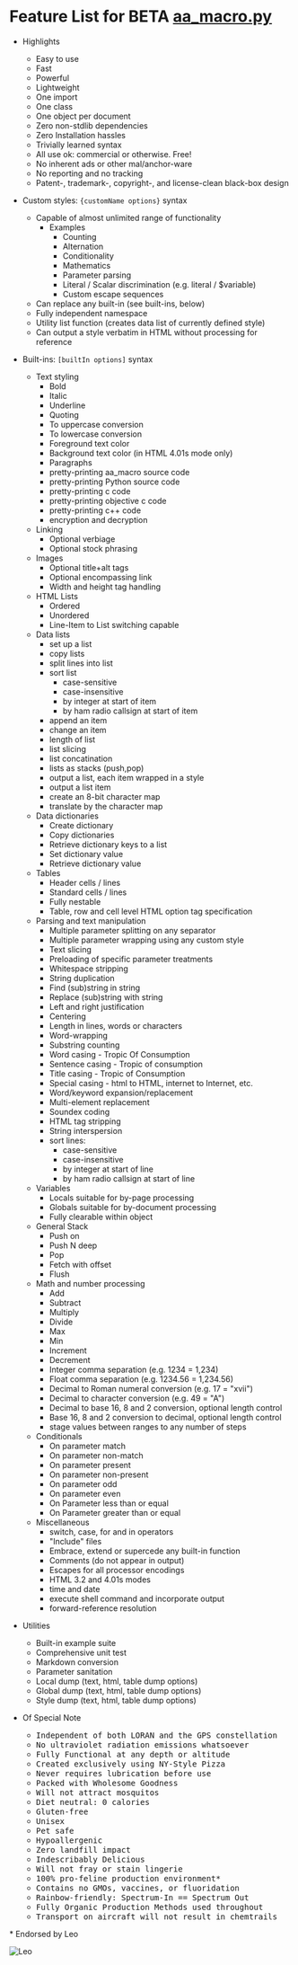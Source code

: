 # Feature List for BETA [aa_macro.py](aa_macro.py)

* Highlights
  * Easy to use
  * Fast
  * Powerful
  * Lightweight
  * One import
  * One class
  * One object per document
  * Zero non-stdlib dependencies
  * Zero Installation hassles
  * Trivially learned syntax
  * All use ok: commercial or otherwise. Free!
  * No inherent ads or other mal/anchor-ware
  * No reporting and no tracking
  * Patent-, trademark-, copyright-, and license-clean black-box design

* Custom styles: `{customName options}` syntax
  * Capable of almost unlimited range of functionality
    * Examples
      * Counting
	  * Alternation
	  * Conditionality
	  * Mathematics
	  * Parameter parsing
	  * Literal / Scalar discrimination (e.g. literal / $variable)
	  * Custom escape sequences
  * Can replace any built-in \(see built-ins, below\)
  * Fully independent namespace
  * Utility list function \(creates data list of currently defined style\)
  * Can output a style verbatim in HTML without processing for reference

* Built-ins: `[builtIn options]` syntax
  * Text styling
    * Bold
	* Italic
	* Underline
	* Quoting
	* To uppercase conversion
	* To lowercase conversion
	* Foreground text color
	* Background text color \(in HTML 4.01s mode only\)
	* Paragraphs
	* pretty-printing aa_macro source code
	* pretty-printing Python source code 
	* pretty-printing c code
	* pretty-printing objective c code
	* pretty-printing c++ code
	* encryption and decryption
  * Linking
	* Optional verbiage
	* Optional stock phrasing
  * Images
	* Optional title\+alt tags
	* Optional encompassing link
    * Width and height tag handling
  * HTML Lists
    * Ordered
	* Unordered
	* Line-Item to List switching capable
  * Data lists
    * set up a list
	* copy lists
	* split lines into list
    * sort list
      * case-sensitive
      * case-insensitive
      * by integer at start of item
	  * by ham radio callsign at start of item
    * append an item
    * change an item
	* length of list
	* list slicing
	* list concatination
	* lists as stacks (push,pop)
    * output a list, each item wrapped in a style
    * output a list item
    * create an 8-bit character map
    * translate by the character map
  * Data dictionaries
    * Create dictionary
	* Copy dictionaries
	* Retrieve dictionary keys to a list
	* Set dictionary value
	* Retrieve dictionary value
  * Tables
    * Header cells / lines
	* Standard cells / lines
	* Fully nestable
    * Table, row and cell level HTML option tag specification
  * Parsing and text manipulation
    * Multiple parameter splitting on any separator
	* Multiple parameter wrapping using any custom style
    * Text slicing
	* Preloading of specific parameter treatments
	* Whitespace stripping
	* String duplication
	* Find (sub)string in string
	* Replace (sub)string with string
	* Left and right justification
	* Centering
	* Length in lines, words or characters
	* Word-wrapping
	* Substring counting
	* Word casing - Tropic Of Consumption
	* Sentence casing - Tropic of consumption
	* Title casing - Tropic of Consumption
	* Special casing - html to HTML, internet to Internet, etc.
	* Word/keyword expansion/replacement
	* Multi-element replacement
	* Soundex coding
	* HTML tag stripping
	* String interspersion
	* sort lines:
      * case-sensitive
      * case-insensitive
      * by integer at start of line
	  * by ham radio callsign at start of line
  * Variables
    * Locals suitable for by-page processing
	* Globals suitable for by-document processing
	* Fully clearable within object
  * General Stack
    * Push on
	* Push N deep
	* Pop
	* Fetch with offset
	* Flush
  * Math and number processing
    * Add
	* Subtract
	* Multiply
	* Divide
	* Max
	* Min
	* Increment
	* Decrement
	* Integer comma separation \(e.g. 1234 = 1,234\)
	* Float comma separation \(e.g. 1234.56 = 1,234.56\)
	* Decimal to Roman numeral conversion \(e.g. 17 = "xvii"\)
	* Decimal to character conversion \(e.g. 49 = "A"\)
	* Decimal to base 16, 8 and 2 conversion, optional length control
	* Base 16, 8 and 2 conversion to decimal, optional length control
	* stage values between ranges to any number of steps
  * Conditionals
    * On parameter match
	* On parameter non-match
	* On parameter present
	* On parameter non-present
	* On parameter odd
	* On parameter even
	* On Parameter less than or equal
	* On Parameter greater than or equal
  * Miscellaneous
    * switch, case, for and in operators
    * "Include" files
	* Embrace, extend or supercede any built-in function
    * Comments \(do not appear in output\)
	* Escapes for all processor encodings
	* HTML 3.2 and 4.01s modes
	* time and date
	* execute shell command and incorporate output
	* forward-reference resolution

* Utilities
  * Built-in example suite
  * Comprehensive unit test
  * Markdown conversion
  * Parameter sanitation
  * Local dump \(text, html, table dump options\)
  * Global dump \(text, html, table dump options\)
  * Style dump \(text, html, table dump options\)

* Of Special Note
  * <tt>Independent of both LORAN and the GPS constellation</tt>
  * <tt>No ultraviolet radiation emissions whatsoever</tt>
  * <tt>Fully Functional at any depth or altitude</tt>
  * <tt>Created exclusively using NY-Style Pizza</tt>
  * <tt>Never requires lubrication before use</tt>
  * <tt>Packed with Wholesome Goodness</tt>
  * <tt>Will not attract mosquitos</tt>
  * <tt>Diet neutral: 0 calories</tt>
  * <tt>Gluten-free</tt>
  * <tt>Unisex</tt>
  * <tt>Pet safe</tt>
  * <tt>Hypoallergenic</tt>
  * <tt>Zero landfill impact</tt>
  * <tt>Indescribably Delicious</tt>
  * <tt>Will not fray or stain lingerie</tt>
  * <tt>100% pro-feline production environment\*</tt>
  * <tt>Contains no GMOs, vaccines, or fluoridation</tt>
  * <tt>Rainbow-friendly: Spectrum-In == Spectrum Out</tt>
  * <tt>Fully Organic Production Methods used throughout</tt>
  * <tt>Transport on aircraft will not result in chemtrails</tt>

\* Endorsed by Leo

![Leo](leo.png)

